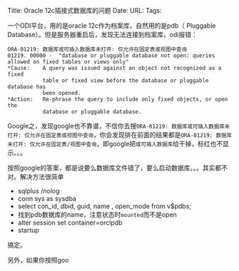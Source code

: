 Title: Oracle 12c插接式数据库的问题
Date:
URL: 
Tags: 

一个ODI平台，用的是oracle 12c作为档案库，自然用的是pdb（ Pluggable Database）。但是服务器重启后，发现无法连接到档案库，odi报错：
```
ORA-01219: 数据库或可插入数据库未打开: 仅允许在固定表或视图中查询
01219. 00000 -  "database or pluggable database not open: queries allowed on fixed tables or views only"
*Cause:    A query was issued against an object not recognized as a fixed
           table or fixed view before the database or pluggable database has
           been opened.
*Action:   Re-phrase the query to include only fixed objects, or open the
           database or pluggable database.
 ```

Google之，发现google也不靠谱，不信你去搜`ORA-01219: 数据库或可插入数据库未打开: 仅允许在固定表或视图中查询`，你会发现排在前面的结果都是`ORA-01219: 数据库未打开: 仅允许在固定表/视图中查询`，即google把`或可插入数据库`给干掉，标红也不显示。。。

按照google的答案，都是说要么数据库文件错了，要么启动数据库。。。其实都不对。解决方法很简单

- sqlplus /nolog
- conn sys as sysdba
- select con_id, dbid, guid, name , open_mode from v$pdbs;
- 找到pdb数据库的name，注意状态时`mounted`而不是open
- alter session set container=orclpdb
- startup

搞定。


另外，如果你按照goo
